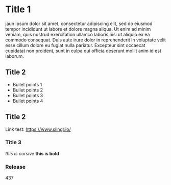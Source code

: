 # Title 1
jaun ipsum dolor sit amet, consectetur adipiscing elit, sed do eiusmod tempor incididunt ut labore et dolore magna aliqua. Ut enim ad minim veniam, quis nostrud exercitation ullamco laboris nisi ut aliquip ex ea commodo consequat. Duis aute irure dolor in reprehenderit in voluptate velit esse cillum dolore eu fugiat nulla pariatur. Excepteur sint occaecat cupidatat non proident, sunt in culpa qui officia deserunt mollit anim id est laborum.
## Title 2
* Bullet points 1
* Bullet points 2
* Bullet points 3
* Bullet points 4

## Title 2
Link test: https://www.slingr.io/

### Title 3
*this is cursive* **this is bold**


### Release
437
